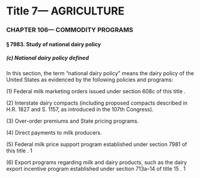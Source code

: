 
# Title 7— AGRICULTURE
### CHAPTER 106— COMMODITY PROGRAMS
#### § 7983. Study of national dairy policy
##### (c) National dairy policy defined

In this section, the term “national dairy policy” means the dairy policy of the United States as evidenced by the following policies and programs:

(1) Federal milk marketing orders issued under section 608c of this title .

(2) Interstate dairy compacts (including proposed compacts described in H.R. 1827 and S. 1157, as introduced in the 107th Congress).

(3) Over-order premiums and State pricing programs.

(4) Direct payments to milk producers.

(5) Federal milk price support program established under section 7981 of this title . 1

(6) Export programs regarding milk and dairy products, such as the dairy export incentive program established under section 713a–14 of title 15 . 1
